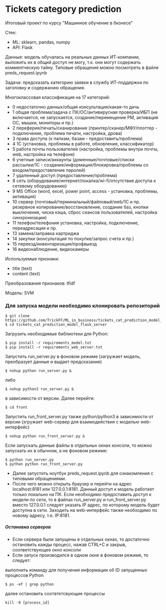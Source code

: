 # Tickets category prediction
Итоговый проект по курсу "Машинное обучение в бизнесе"

Стек:

- ML: sklearn, pandas, numpy
- API: Flask

Данные: модель обучалась на реальных данных ИТ-компании, выложить их в общий доступ не могу, т.к. они могут содержать комментческую тайну. Типовые обращения можно посмотреть в файле preds_request.ipynb

Задача: предсказать категорию заявки в службу ИТ-поддержки по заголовку и содержанию обращения. 

Многоклассовая классификация на 17 категорий:
- 0 недостаточно данных/общая консультация/какая-то дичь
- 1 общая проблема/задача с ПК/ОС/антивирусная проверка/ИБП (не включается, не запускается, создание/перемещение РМ, активация ОС, мышки, мониторы и пр.)
- 2 переферия/печать/сканирование (принтер/сканер/МФУ/плоттер - подключение, проблема печати, настройка, дрова)
- 3 права доступа (к папкам, базам - предоставить/проблема)
- 4 1С (установка, проблемы в работе, обновление, классификатор)
- 5 работа почты пользователей (настройка, проблемы внутри почты, web, настройка на телефоне)
- 6 учетные записи/аккаунты (доменные/почтовые/списки рассылки/1С - создание/информация/блокировка/проблемы со входом/предоставление паролей)
- 7 удаленный доступ (предоставление/проблема)
- 8 сеть (оборудование/интернет/локалка/wi-fi/отсутствие доступа к сетевому оборудованию)
- 9 MS Office (word, excel, power point, access - установка, проблемы, активация)
- 10 сервер (почтовый/терминальный/файловый/web/1C и пр. резервное копирование/восстановление, создание баз, кнопки выключения, чиска кэша, сброс сеансов пользователей, настройка синхронизации)
- 11 телефон/телефония установка, настройка, подключение, переадресация и пр.
- 13 замена/заправка картриджа
- 14 закупки (консультация по покупке/запрос счета  и пр.)
- 15 переезд/инвентаризация/профвыезд
- 16 видеонаблюдение, видеокамеры

Используемые признаки:

- title (text)
- content (text)

Преобразования признаков: tfidf

Модель: SVM

### Для запуска модели необходимо клонировать репозиторий
```
$ git clone https://github.com/TrickFF/ML_in_business/tickets_cat_prediction_model_flask_server.git
$ cd tickets_cat_prediction_model_flask_server
```
Загрузить необходимые библиотеки для Python:
```
$ pip install -r requirements_model.txt
$ pip install -r requirements_web_server.txt
```
Запустить run_server.py в фоновом режиме (загружает модель, преобразует данные и выдает предсказание)
```
$ nohup python run_server.py &
```
либо 
```
$ nohup python3 run_server.py &
```
в зависимости от версии. Далее перейти:
```
$ cd front
```
Запустить run_front_server.py также python/python3 в зависимости от версии (згружает web-сервер для взаимодействия с моделью web-интерфейс)
```
$ nohup python run_front_server.py &
```
Если запускать данные файлы в отдельных окнах консоли, то можно запускать их в обычном, а не фоновом режиме:
```
$ python run_server.py
$ python python run_front_server.py
```
- Далее запустить ноутбук preds_request.ipynb для ознакомления с типовыми обращениями.
- После чего можно открыть браузер и перейти на адрес localhost:8181 или 127.0.0.1:8181. Данный доступ к модель работает только локально на ПК.
Если необходимо предоставить доступ к модели по сети, то в файлах run_server.py и run_front_server.py вместо 127.0.0.1 следует указать IP адрес, по которому модель будет доступна в сети. Заходить на web-интерфейс также необходимо по новому адресу, т.е. IP:8181.

##### Остановка серверов
- Если сервера были запущены в отдельных окнах, то достаточно остановить кажды процесс, нажав CTRL+C и закрыв, соответствующее окно консоли
- Если запуск производился в одном окне в фоновом режиме, то следует:

выполнить команду для получения информации об ID запущенных процессов Python
```
$ ps -ef | grep python
```
далее остановить соотвтетсвующие процессы
```
kill -9 [process_id]
```